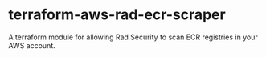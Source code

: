 # terraform-aws-rad-ecr-scraper
A terraform module for allowing Rad Security to scan ECR registries in your AWS account.
